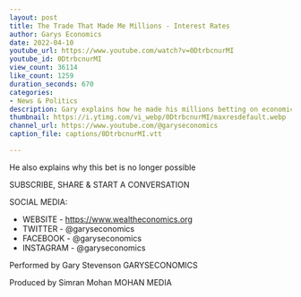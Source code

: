 ```yaml
---
layout: post
title: The Trade That Made Me Millions - Interest Rates
author: Garys Economics
date: 2022-04-10
youtube_url: https://www.youtube.com/watch?v=0DtrbcnurMI
youtube_id: 0DtrbcnurMI
view_count: 36114
like_count: 1259
duration_seconds: 670
categories:
- News & Politics
description: Gary explains how he made his millions betting on economic disaster when he worked in the City for Citibank.
thumbnail: https://i.ytimg.com/vi_webp/0DtrbcnurMI/maxresdefault.webp
channel_url: https://www.youtube.com/@garyseconomics
caption_file: captions/0DtrbcnurMI.vtt

---
```


He also explains why this bet is no longer possible


SUBSCRIBE, SHARE & START A CONVERSATION


SOCIAL MEDIA:
- WEBSITE - https://www.wealtheconomics.org
- TWITTER - @garyseconomics
- FACEBOOK - @garyseconomics
- INSTAGRAM - @garyseconomics


Performed by Gary Stevenson
GARYSECONOMICS


Produced by Simran Mohan
MOHAN MEDIA
